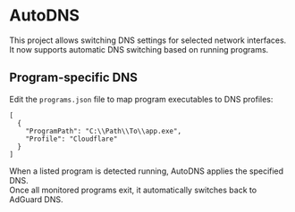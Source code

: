 # AutoDNS

This project allows switching DNS settings for selected network interfaces.  
It now supports automatic DNS switching based on running programs.

## Program-specific DNS

Edit the `programs.json` file to map program executables to DNS profiles:

```
[
  {
    "ProgramPath": "C:\\Path\\To\\app.exe",
    "Profile": "Cloudflare"
  }
]
```

When a listed program is detected running, AutoDNS applies the specified DNS.  
Once all monitored programs exit, it automatically switches back to AdGuard DNS.